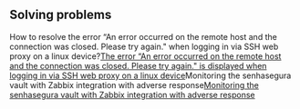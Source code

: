 ## Solving problems

How to resolve the error “An error occurred on the remote host and the connection was closed. Please try again." when logging in via SSH web proxy on a linux device?[The error “An error occurred on the remote host and the connection was closed. Please try again." is displayed when logging in via SSH web proxy on a linux device](https://community.senhasegura.io/t/the-error-an-error-occurred-on-the-remote-host-and-the-connection-was-closed-please-try-again-is-displayed-when-logging-in-via-ssh-web-proxy-to-a-linux-device/784/1)Monitoring the senhasegura vault with Zabbix integration with adverse response[Monitoring the senhasegura vault with Zabbix integration with adverse response](https://community.senhasegura.io/t/zabbix-monitoramento-do-cofre-de-senha-tendo-resposta-adversa/1007)
